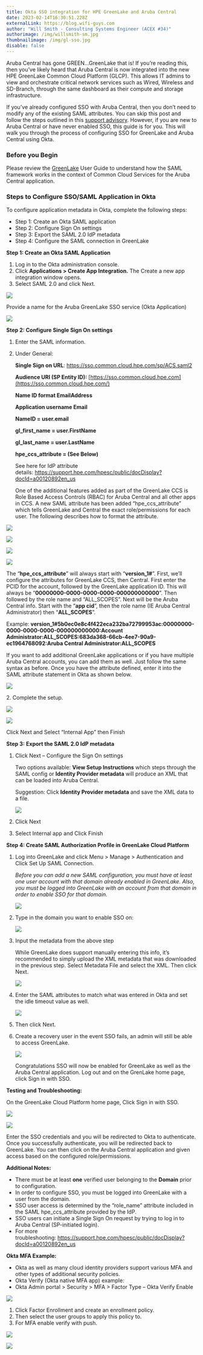 ```yaml
---
title: Okta SSO integration for HPE GreenLake and Aruba Central
date: 2023-02-14T16:30:51.228Z
externalLink: https://blog.wifi-guys.com
author: "Will Smith - Consulting Systems Engineer (ACEX #34)"
authorimage: /img/willsmith-sm.jpg
thumbnailimage: /img/gl-sso.jpg
disable: false
---
```

Aruba Central has gone GREEN…GreenLake that is! If you’re reading this, then you’ve likely heard that Aruba Central is now integrated into the new HPE GreenLake Common Cloud Platform (GLCP). This allows IT admins to view and orchestrate critical network services such as Wired, Wireless and SD-Branch, through the same dashboard as their compute and storage infrastructure.

If you’ve already configured SSO with Aruba Central, then you don’t need to modify any of the existing SAML attributes. You can skip this post and follow the steps outlined in this [support advisory](https://dnrnwf7jtrmzj.cloudfront.net/prod/public/acc-1-asp/nc-22550/ARUBA-SA-20220207-PLN602%20Aruba%20Central%20SSO%20Migration%20(Rev-1)-20220208-0020.pdf?Expires=1649743011&Policy=eyJTdGF0ZW1lbnQiOlt7IlJlc291cmNlIjoiaHR0cHM6Ly9kbnJud2Y3anRybXpqLmNsb3VkZnJvbnQubmV0L3Byb2QvcHVibGljL2FjYy0xLWFzcC9uYy0yMjU1MC9BUlVCQS1TQS0yMDIyMDIwNy1QTE42MDIgQXJ1YmEgQ2VudHJhbCBTU08gTWlncmF0aW9uIChSZXYtMSktMjAyMjAyMDgtMDAyMC5wZGYiLCJDb25kaXRpb24iOnsiRGF0ZUxlc3NUaGFuIjp7IkFXUzpFcG9jaFRpbWUiOjE2NDk3NDMwMTF9fX1dfQ__&Signature=ciAF48bi9yQUjLU7Rbq0mLpGHFL1CO2v5nHVy9hMl26k~muHL5QsboMvYBNt3QQJPhOKb1KPNFe3He55dA1Jal0TOWwn~Z2xhR1CAQKMBuNC7~51fZQOe9nziEi1VaoVDCj-7pq2B9sOdF8pwglhlGjEcQKzAT-EA55k40oMmkvtp301Wcf2nM5hPNcyuf0KsqbxVGpIkPXHkJakbVKA1vL2YiEaA~uEbRO8gIcIJ8SYxsZOef3VwwR~mg6MWPXGouKI5ZNimIuDTG39fe4Z7mGepBoNvjrAHPLauUXN~BsVENFH217K4n14KkdQBeHejDxde-FDYH4GpdxPYlRl0Q__&Key-Pair-Id=APKAJU5N2DC4BKLV5G4A). However, if you are new to Aruba Central or have never enabled SSO, this guide is for you. This will walk you through the process of configuring SSO for GreenLake and Aruba Central using Okta.

### Before you Begin

Please review the [GreenLake](https://support.hpe.com/hpesc/public/docDisplay?docId=a00120892en_us) User Guide to understand how the SAML framework works in the context of Common Cloud Services for the Aruba Central application.

### Steps to Configure SSO/SAML Application in Okta

To configure application metadata in Okta, complete the following steps:

* Step 1: Create an Okta SAML application
* Step 2: Configure Sign On settings
* Step 3: Export the SAML 2.0 IdP metadata
* Step 4: Configure the SAML connection in GreenLake

**Step 1: Create an Okta SAML Application**

1. Log in to the Okta administration console.
2. Click **Applications > Create App Integration.** The Create a new app integration window opens.
3. Select SAML 2.0 and click Next.

![](/img/image0.png)

Provide a name for the Aruba GreenLake SSO service (Okta Application)

![](/img/image1.png)

**Step 2: Configure Single Sign On settings**

1. Enter the SAML information.
2. Under General:

   **Single Sign on URL**: <https://sso.common.cloud.hpe.com/sp/ACS.saml2>

   **Audience URI (SP Entity ID):** [https://sso.common.cloud.hpe.com](https://sso.common.cloud.hpe.com/)

   **Name ID format EmailAddress**

   **Application username Email**

   **NameID = user.email**

   **gl_first_name = user.FirstName**

   **gl_last_name = user.LastName**

   **hpe_ccs_attribute = (See Below)**

   See here for IdP attribute details: <https://support.hpe.com/hpesc/public/docDisplay?docId=a00120892en_us>

   One of the additional features added as part of the GreenLake CCS is Role Based Access Controls (RBAC) for Aruba Central and all other apps in CCS. A new SAML attribute has been added “hpe_ccs_attribute” which tells GreenLake and Central the exact role/permissions for each user. The following describes how to format the attribute.

![](/img/image2.png)

![](/img/image3.png)

![](/img/image4.png)

![](/img/image5.png)

The “**hpe_ccs_attribute**” will always start with “**version_1#**”. First, we’ll configure the attributes for GreenLake CCS, then Central. First enter the PCID for the account, followed by the GreenLake application ID. This will always be “**00000000-0000-0000-0000-000000000000**”. Then followed by the role name and “ALL_SCOPES”. Next will be the Aruba Central info. Start with the “**app cid**”, then the role name (IE Aruba Central Administrator) then “**ALL_SCOPES**”.

Example: **version_1#5b0ec0e8c4f422eca232ba72799953ac:00000000-0000-0000-0000-000000000000:Account Administrator:ALL_SCOPES:683da368-66cb-4ee7-90a9-ec1964768092:Aruba Central Administrator:ALL_SCOPES**

If you want to add additional GreenLake applications or if you have multiple Aruba Central accounts, you can add them as well. Just follow the same syntax as before. Once you have the attribute defined, enter it into the SAML attribute statement in Okta as shown below.

![](/img/image6.png)

2﻿. Complete the setup.

![](/img/image7.png)

![](/img/image8.png)

Click Next and Select “Internal App” then Finish

**Step 3:** **Export the SAML 2.0 IdP metadata**

1. Click Next – Configure the Sign On settings

   Two options available: **View Setup Instructions** which steps through the SAML config or **Identity Provider metadata** will produce an XML that can be loaded into Aruba Central.

   Suggestion: Click **Identity Provider metadata** and save the XML data to a file.

   ![](/img/image9.png)
2. C﻿lick Next
3. Select Internal app and Click Finish

**Step 4: Create SAML Authorization Profile in GreenLake Cloud Platform**

1. Log into GreenLake and click Menu > Manage > Authentication and Click Set Up SAML Connection.

   *Before you can add a new SAML configuration, you must have at least one user account with that domain already enabled in GreenLake. Also, you must be logged into GreenLake with an account from that domain in order to enable SSO for that domain.*

   ![](/img/image10.png)
2. Type in the domain you want to enable SSO on:

   ![](/img/image11.png)
3. Input the metadata from the above step

   While GreenLake does support manually entering this info, it’s recommended to simply upload the XML metadata that was downloaded in the previous step. Select Metadata File and select the XML. Then click Next.

   ![](/img/image12.png)
4. Enter the SAML attributes to match what was entered in Okta and set the idle timeout value as well.

   ![](/img/image13.png)
5. Then click Next.
6. Create a recovery user in the event SSO fails, an admin will still be able to access GreenLake.

   ![](/img/image14.png)

   Congratulations SSO will now be enabled for GreenLake as well as the Aruba Central application. Log out and on the GrenLake home page, click Sign in with SSO.

**Testing and Troubleshooting:**

On the GreenLake Cloud Platform home page, Click Sign in with SSO.

![](/img/image15.png)

![](/img/image16.png)

Enter the SSO credentials and you will be redirected to Okta to authenticate. Once you successfully authenticate, you will be redirected back to GreenLake. You can then click on the Aruba Central application and given access based on the configured role/permissions.

**Additional Notes:**

* There must be at least **one** verified user belonging to the **Domain** prior to configuration.
* In order to configure SSO, you must be logged into GreenLake with a user from the domain.
* SSO user access is determined by the “role_name” attribute included in the SAML hpe_ccs_attribute provided by the IdP.
* SSO users can initiate a Single Sign On request by trying to log in to Aruba Central (SP-initiated login).
* For more troubleshooting: <https://support.hpe.com/hpesc/public/docDisplay?docId=a00120892en_us>

**Okta MFA Example:**

* Okta as well as many cloud identity providers support various MFA and other types of additional security policies.
* Okta Verify (Okta native MFA app) example:
* Okta Admin portal > Security > MFA > Factor Type – Okta Verify Enable

![](/img/image17.png)

1. Click Factor Enrollment and create an enrollment policy.
2. Then select the user groups to apply this policy to.
3. For MFA enable verify with push.

![](/img/image18.png)

![](/img/image19.jpeg)